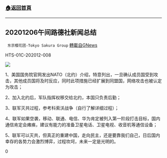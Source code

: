 ###  [:house:返回首頁](https://github.com/ourhimalayas/txt)
---

## 20201206午间路德社新闻总结
` 东京樱花团-Tokyo Sakura Group` [轉載自GNews](https://gnews.org/zh-hans/623964/)

HTS-01C-202012-008

![]()![](https://gnews-media-offload.s3.amazonaws.com/wp-content/uploads/2020/12/06220307/1234567.jpg)

1、美国国务院官网发出NATO（北约）介绍，特意列出，一旦确认成员国受到攻击，其他成员国将及时反应，同时此项措施已经扩展到同盟国，网络攻击也被认定为攻击；

2、加入北约后，军队指挥权移交给北约，本国只负责后勤；

3、联军灭共过程，参考科索沃战争（自行了解详细过程）；

4、联军如果空袭，移动、联通、电信、华为肯定被列入第一阶段打击目标，国内通信肯定会瘫痪，建议有能力的准备卫星电话、卫星电视、收音机等通信设备；

5、联军可以灭共，但真正的重建中国，走向民主，还是要靠我们自己，日后国内幸存的各势力会激烈博弈，过程坎坷，未来一定是光明的。

0
